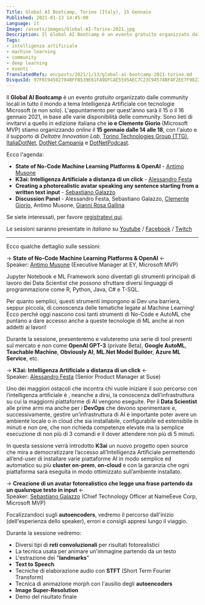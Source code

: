 ```yaml
---
Title: Global AI Bootcamp, Torino (Italy), 15 Gennaio
Published: 2021-01-13 14:45:00
Language: it
Image: /assets/images/Global-AI-Torino-2021.jpg
Description: Il Global AI Bootcamp è un evento gratuito organizzato dalle community locali in tutto il mondo a tema Intelligenza Artificiale. Vorrei invitarvi a quello in versione italiana che io e Clemente Giorio stiamo organizzando online il 15 gennaio 2021.
Tags:
- intelligenza artificiale
- machine learning
- community
- deep learning
- eventi
TranslatedRefs: en/posts/2021/1/13/global-ai-bootcamp-2021-torino.md
DisqusId: 97F6C94502704BFFB539E61FA9DFCAE5595AEC7C23C94574BF4F2EE7F98225AC
---
```

Il **Global AI Bootcamp** &egrave; un evento *gratuito* organizzato dalle community locali in tutto il mondo a tema Intelligenza Artificiale con tecnologie Microsoft (e non solo).
L'appuntamento per quest'anno sarà il 15 o il 16 gennaio 2021, in base alle varie disponibilità delle community. Sono lieti di invitarvi a quello in edizione italiana che **io e Clemente Giorio** (Microsoft MVP) stiamo organizzando *online* il **15 gennaio dalle 14 alle 18**, con l'aiuto e il supporto di *Deltatre Innovation Lab*, <a href="http://www.torinotechnologiesgroup.it/" target="_blank">Torino Technologies Group (TTG)</a>, <a href="https://www.facebook.com/ItaliaDotNet/" target="_blank">ItaliaDotNet</a>, <a href="https://dotnetcampania.org/" target="_blank">DotNet Campania</a> e <a href="http://dotnetpodcast.com/" target="_blank">DotNetPodcast</a>.

Ecco l'agenda:

- **State of No-Code Machine Learning Platforms & OpenAI** - [Antimo Musone](https://www.linkedin.com/in/antimo-musone/)
- **K3ai: Intelligenza Artificiale a distanza di un click** - [Alessandro Festa](https://www.linkedin.com/in/alfweb/)
- **Creating a photorealistic avatar speaking any sentence starting from a written text input** - [Sebastiano Galazzo](https://www.linkedin.com/in/sebastianogalazzo/)
- **Discussion Panel** - Alessandro Festa, Sebastiano Galazzo, [Clemente Giorio](https://www.linkedin.com/in/clemente-giorio-03a61811/), Antimo Musone, [Gianni Rosa Gallina](https://www.linkedin.com/in/gianni-rosa-gallina-b206a821/)

Se siete interessati, per favore <a href="https://www.eventbrite.it/e/biglietti-global-ai-bootcamp-torino-2021-italy-136011170071" target="_blank">registratevi qui</a>.

Le sessioni saranno presentate in *italiano* su [Youtube](https://www.youtube.com/watch?v=gnYWVsEbSsg) / [Facebook](https://www.facebook.com/108960177483382/posts/225696525809746/) / [Twitch](https://www.twitch.tv/DILA_social)

---

Ecco qualche dettaglio sulle sessioni:

-> **State of No-Code Machine Learning Platforms & OpenAI** <-  
Speaker: [Antimo Musone](https://www.linkedin.com/in/antimo-musone/) (Executive Manager at EY, Microsoft MVP)

Jupyter Notebook e ML Framework sono diventati gli strumenti principali di lavoro dei Data Scientist che possono sfruttare diversi linguaggi di programmazione come R, Python, Java, C# e T-SQL.

Per quanto semplici, questi strumenti impongono ai Dev una barriera, seppur piccola, di conoscenza delle tematiche legate al Machine Learning! Ecco perché oggi nascono così tanti strumenti di No-Code e AutoML che puntano a dare accesso anche a queste tecnologie di ML anche ai non addetti ai lavori!

Durante la sessione, presenteremo e valuteremo una serie di tool presenti sul mercato e non come **OpenAI GPT-3** (private Beta), **Google AutoML**, **Teachable Machine**, **Obviously AI**, **ML.Net Model Builder**, **Azure ML Service**, etc.

-> **K3ai: Intelligenza Artificiale a distanza di un click** <-  
Speaker: [Alessandro Festa](https://www.linkedin.com/in/alfweb/) (Senior Product Manager at Suse)

Uno dei maggiori ostacoli che incontra chi vuole iniziare il suo percorso con l’intelligenza artificiale è , neanche a dirsi, la conoscenza dell’infrastruttura su cui la maggiorni piattaforme di AI vengono eseguite. Per il **Data Scientist** alle prime armi ma anche per i **DevOps** che devono sperimentare e, successivamente, gestire un’infrastruttura di AI è importante poter avere un ambiente locale o in cloud che sia installabile, configurabile ed estensibile in minuti e non ore, che non richieda competenze elevate ma la semplice esecuzione di non più di 3 comandi e il dover attendere non più di 5 minuti.

In questa sessione verrà introdotto **K3ai** un nuovo progetto open source che mira a democratizzare l’accesso all’Intelligenza Artificiale permettendo all’end-user di installare varie piattaforme AI in modo semplice ed automatico su più **cluster on-prem**, **on-cloud** e con la garanzia che ogni piattaforma sarà eseguita in modo ottimizzato sull’ambiente installato.

-> **Creazione di un avatar fotorealistico che legge una frase partendo da un qualunque testo in input** <-  
Speaker: [Sebastiano Galazzo](https://www.linkedin.com/in/sebastianogalazzo/) (Chief Technology Officer at NameEeve Corp, Microsoft MVP)

Focalizzandoci sugli **autoencoders**, vedremo il percorso dall'inizio (dell'esperienza dello speaker), errori e consigli appresi lungo il viaggio.

Durante la sessione vedremo:

- Diversi tipi di **reti convoluzionali** per risultati fotorealistici
- La tecnica usata per animare un'immagine partendo da un testo
- L'estrazione dei "**landmarks**"
- **Text to Speech**
- Tecniche di elaborazione audio con **STFT** (Short Term Fourier Transform)
- Tecnica di animazione morph con l'ausilio degli **autoencoders**
- **Image Super-Resolution**
- Demo del risultato finale

